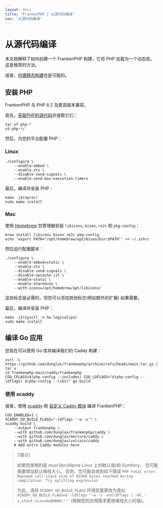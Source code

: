 ```yaml
---
layout: docs
title: "FrankenPHP | 从源代码编译"
nav: "从源代码编译"
---
```

# 从源代码编译

本文档解释了如何创建一个 FrankenPHP 构建，它将 PHP 加载为一个动态库。
这是推荐的方法。

或者，[创建静态构建](/cn/docs/static/)也是可能的。

## 安装 PHP

FrankenPHP 与 PHP 8.2 及更高版本兼容。

首先，[获取PHP的源代码](https://www.php.net/downloads.php)并提取它们：

```console
tar xf php-*
cd php-*/
```

然后，为您的平台配置 PHP：

### Linux

```console
./configure \
    --enable-embed \
    --enable-zts \
    --disable-zend-signals \
    --enable-zend-max-execution-timers
```

最后，编译并安装 PHP：

```console
make -j$(nproc)
sudo make install
```

### Mac

使用 [Homebrew](https://brew.sh/) 包管理器安装
`libiconv`, `bison`, `re2c` 和 `pkg-config`：

```console
brew install libiconv bison re2c pkg-config
echo 'export PATH="/opt/homebrew/opt/bison/bin:$PATH"' >> ~/.zshrc
```

然后运行配置脚本：

```console
./configure \
    --enable-embed=static \
    --enable-zts \
    --disable-zend-signals \
    --disable-opcache-jit \
    --enable-static \
    --enable-shared=no \
    --with-iconv=/opt/homebrew/opt/libiconv/
```

这些标志是必需的，但您可以添加其他标志(例如额外的扩展)
如果需要。

最后，编译并安装 PHP：

```console
make -j$(sysctl -n hw.logicalcpu)
sudo make install
```

## 编译 Go 应用

您现在可以使用 Go 库并编译我们的 Caddy 构建：

```console
curl -L https://github.com/dunglas/frankenphp/archive/refs/heads/main.tar.gz | tar x
cd frankenphp-main/caddy/frankenphp
CGO_CFLAGS=$(php-config --includes) CGO_LDFLAGS="$(php-config --ldflags) $(php-config --libs)" go build
```

### 使用 xcaddy

或者，使用 [xcaddy](https://github.com/caddyserver/xcaddy) 用 [自定义 Caddy 模块](https://caddyserver.com/docs/modules/) 编译 FrankenPHP：

```console
CGO_ENABLED=1 \
XCADDY_GO_BUILD_FLAGS="-ldflags '-w -s'" \
xcaddy build \
    --output frankenphp \
    --with github.com/dunglas/frankenphp/caddy \
    --with github.com/dunglas/mercure/caddy \
    --with github.com/dunglas/vulcain/caddy
    # Add extra Caddy modules here
```

> [!提示]
>
> 如果您使用的是 musl libc(Alpine Linux 上的默认值)和 Symfony，
> 您可能需要增加默认堆栈大小。
> 否则，您可能会收到如下错误 `PHP Fatal error: Maximum call stack size of 83360 bytes reached during compilation. Try splitting expression`
>
> 为此，请将 `XCADDY_GO_BUILD_FLAGS` 环境变量更改为类似
> `XCADDY_GO_BUILD_FLAGS=$'-ldflags "-w -s -extldflags \'-Wl,-z,stack-size=0x80000\'"'`
> (根据您的应用需求更改堆栈大小的值)。
